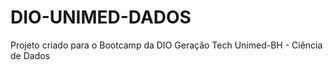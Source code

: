 # DIO-UNIMED-DADOS


Projeto criado para o Bootcamp da DIO  Geração Tech Unimed-BH - Ciência de Dados

